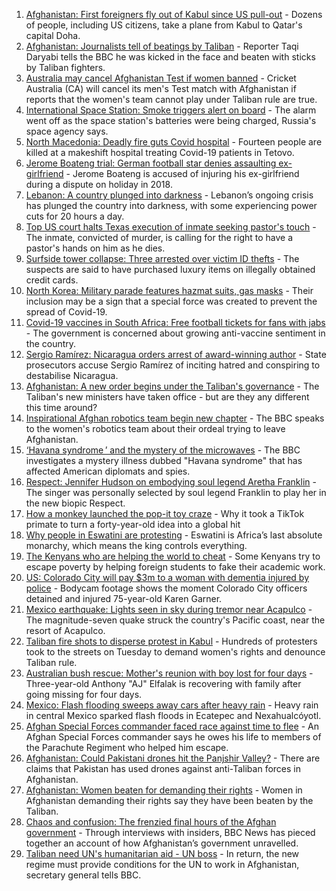 1. [Afghanistan: First foreigners fly out of Kabul since US pull-out](https://www.bbc.co.uk/news/world-asia-58497904?at_medium=RSS&at_campaign=KARANGA) - Dozens of people, including US citizens, take a plane from Kabul to Qatar's capital Doha.
2. [Afghanistan: Journalists tell of beatings by Taliban](https://www.bbc.co.uk/news/world-asia-58500579?at_medium=RSS&at_campaign=KARANGA) - Reporter Taqi Daryabi tells the BBC he was kicked in the face and beaten with sticks by Taliban fighters.
3. [Australia may cancel Afghanistan Test if women banned](https://www.bbc.co.uk/sport/cricket/58497681?at_medium=RSS&at_campaign=KARANGA) - Cricket Australia (CA) will cancel its men's Test match with Afghanistan if reports that the women's team cannot play under Taliban rule are true.
4. [International Space Station: Smoke triggers alert on board](https://www.bbc.co.uk/news/world-europe-58497899?at_medium=RSS&at_campaign=KARANGA) - The alarm went off as the space station's batteries were being charged, Russia's space agency says.
5. [North Macedonia: Deadly fire guts Covid hospital](https://www.bbc.co.uk/news/world-europe-58496405?at_medium=RSS&at_campaign=KARANGA) - Fourteen people are killed at a makeshift hospital treating Covid-19 patients in Tetovo.
6. [Jerome Boateng trial: German football star denies assaulting ex-girlfriend](https://www.bbc.co.uk/news/world-europe-58500267?at_medium=RSS&at_campaign=KARANGA) - Jerome Boateng is accused of injuring his ex-girlfriend during a dispute on holiday in 2018.
7. [Lebanon: A country plunged into darkness](https://www.bbc.co.uk/news/world-middle-east-58494832?at_medium=RSS&at_campaign=KARANGA) - Lebanon’s ongoing crisis has plunged the country into darkness, with some experiencing power cuts for 20 hours a day.
8. [Top US court halts Texas execution of inmate seeking pastor's touch](https://www.bbc.co.uk/news/world-us-canada-58503973?at_medium=RSS&at_campaign=KARANGA) - The inmate, convicted of murder, is calling for the right to have a pastor's hands on him as he dies.
9. [Surfside tower collapse: Three arrested over victim ID thefts](https://www.bbc.co.uk/news/world-us-canada-58454681?at_medium=RSS&at_campaign=KARANGA) - The suspects are said to have purchased luxury items on illegally obtained credit cards.
10. [North Korea: Military parade features hazmat suits, gas masks](https://www.bbc.co.uk/news/world-asia-58497157?at_medium=RSS&at_campaign=KARANGA) - Their inclusion may be a sign that a special force was created to prevent the spread of Covid-19.
11. [Covid-19 vaccines in South Africa: Free football tickets for fans with jabs](https://www.bbc.co.uk/news/world-africa-58499691?at_medium=RSS&at_campaign=KARANGA) - The government is concerned about growing anti-vaccine sentiment in the country.
12. [Sergio Ramírez: Nicaragua orders arrest of award-winning author](https://www.bbc.co.uk/news/world-latin-america-58500190?at_medium=RSS&at_campaign=KARANGA) - State prosecutors accuse Sergio Ramírez of inciting hatred and conspiring to destabilise Nicaragua.
13. [Afghanistan: A new order begins under the Taliban's governance](https://www.bbc.co.uk/news/world-asia-58495112?at_medium=RSS&at_campaign=KARANGA) - The Taliban's new ministers have taken office - but are they any different this time around?
14. [Inspirational Afghan robotics team begin new chapter](https://www.bbc.co.uk/news/world-asia-58496148?at_medium=RSS&at_campaign=KARANGA) - The BBC speaks to the women's robotics team about their ordeal trying to leave Afghanistan.
15. [‘Havana syndrome ’ and the mystery of the microwaves](https://www.bbc.co.uk/news/world-58396698?at_medium=RSS&at_campaign=KARANGA) - The BBC investigates a mystery illness dubbed "Havana syndrome" that has affected American diplomats and spies.
16. [Respect: Jennifer Hudson on embodying soul legend Aretha Franklin](https://www.bbc.co.uk/news/entertainment-arts-57867411?at_medium=RSS&at_campaign=KARANGA) - The singer was personally selected by soul legend Franklin to play her in the new biopic Respect.
17. [How a monkey launched the pop-it toy craze](https://www.bbc.co.uk/news/business-58408570?at_medium=RSS&at_campaign=KARANGA) - Why it took a TikTok primate to turn a forty-year-old idea into a global hit
18. [Why people in Eswatini are protesting](https://www.bbc.co.uk/news/world-africa-58492598?at_medium=RSS&at_campaign=KARANGA) - Eswatini is Africa’s last absolute monarchy, which means the king controls everything.
19. [The Kenyans who are helping the world to cheat](https://www.bbc.co.uk/news/blogs-trending-58465189?at_medium=RSS&at_campaign=KARANGA) - Some Kenyans try to escape poverty by helping foreign students to fake their academic work.
20. [US: Colorado City will pay $3m to a woman with dementia injured by police](https://www.bbc.co.uk/news/world-us-canada-58503095?at_medium=RSS&at_campaign=KARANGA) - Bodycam footage shows the moment Colorado City officers detained and injured 75-year-old Karen Garner.
21. [Mexico earthquake: Lights seen in sky during tremor near Acapulco](https://www.bbc.co.uk/news/world-latin-america-58489038?at_medium=RSS&at_campaign=KARANGA) - The magnitude-seven quake struck the country's Pacific coast, near the resort of Acapulco.
22. [Taliban fire shots to disperse protest in Kabul](https://www.bbc.co.uk/news/world-asia-58476890?at_medium=RSS&at_campaign=KARANGA) - Hundreds of protesters took to the streets on Tuesday to demand women's rights and denounce Taliban rule.
23. [Australian bush rescue: Mother's reunion with boy lost for four days](https://www.bbc.co.uk/news/world-australia-58472030?at_medium=RSS&at_campaign=KARANGA) - Three-year-old Anthony "AJ" Elfalak is recovering with family after going missing for four days.
24. [Mexico: Flash flooding sweeps away cars after heavy rain](https://www.bbc.co.uk/news/world-latin-america-58476138?at_medium=RSS&at_campaign=KARANGA) - Heavy rain in central Mexico sparked flash floods in Ecatepec and Nexahualcóyotl.
25. [Afghan Special Forces commander faced race against time to flee](https://www.bbc.co.uk/news/world-asia-58490568?at_medium=RSS&at_campaign=KARANGA) - An Afghan Special Forces commander says he owes his life to members of the Parachute Regiment who helped him escape.
26. [Afghanistan: Could Pakistani drones hit the Panjshir Valley?](https://www.bbc.co.uk/news/58480299?at_medium=RSS&at_campaign=KARANGA) - There are claims that Pakistan has used drones against anti-Taliban forces in Afghanistan.
27. [Afghanistan: Women beaten for demanding their rights](https://www.bbc.co.uk/news/world-asia-58491747?at_medium=RSS&at_campaign=KARANGA) - Women in Afghanistan demanding their rights say they have been beaten by the Taliban.
28. [Chaos and confusion: The frenzied final hours of the Afghan government](https://www.bbc.co.uk/news/world-asia-58477131?at_medium=RSS&at_campaign=KARANGA) - Through interviews with insiders, BBC News has pieced together an account of how Afghanistan’s government unravelled.
29. [Taliban need UN's humanitarian aid - UN boss](https://www.bbc.co.uk/news/world-us-canada-58482840?at_medium=RSS&at_campaign=KARANGA) - In return, the new regime must provide conditions for the UN to work in Afghanistan, secretary general tells BBC.
